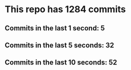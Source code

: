 # This repo has 1284 commits

## Commits in the last 1 second: 5
## Commits in the last 5 seconds: 32
## Commits in the last 10 seconds: 52
